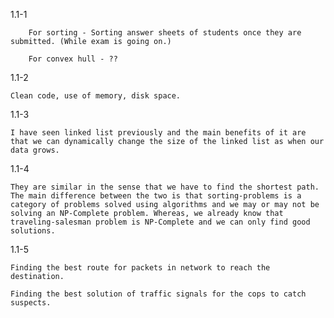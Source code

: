 1.1-1 

		For sorting - Sorting answer sheets of students once they are submitted. (While exam is going on.)

		For convex hull - ??

	

1.1-2

	Clean code, use of memory, disk space.

	

1.1-3

	I have seen linked list previously and the main benefits of it are that we can dynamically change the size of the linked list as when our data grows.

	

1.1-4

	They are similar in the sense that we have to find the shortest path. The main difference between the two is that sorting-problems is a category of problems solved using algorithms and we may or may not be solving an NP-Complete problem. Whereas, we already know that traveling-salesman problem is NP-Complete and we can only find good solutions.

	

1.1-5

	Finding the best route for packets in network to reach the destination.

	Finding the best solution of traffic signals for the cops to catch suspects.


